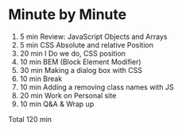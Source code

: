 # Minute by Minute

1. 5 min Review: JavaScript Objects and Arrays
1. 5 min CSS Absolute and relative Position
1. 20 min I Do we do, CSS position
1. 10 min BEM (Block Element Modifier)
1. 30 min Making a dialog box with CSS
1. 10 min Break
1. 10 min Adding a removing class names with JS
1. 20 min Work on Personal site
1. 10 min Q&A & Wrap up

Total 120 min
